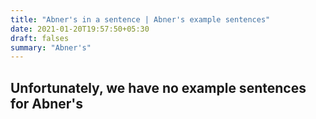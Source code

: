 ```yaml
---
title: "Abner's in a sentence | Abner's example sentences"
date: 2021-01-20T19:57:50+05:30
draft: falses
summary: "Abner's"
---
```

## Unfortunately, we have no example sentences for Abner's                 
